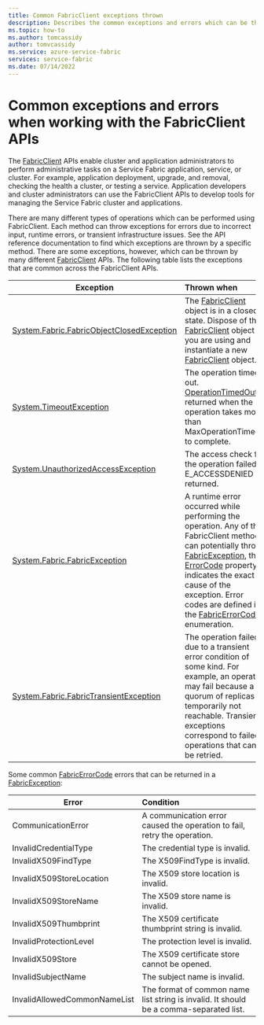 ```yaml
---
title: Common FabricClient exceptions thrown 
description: Describes the common exceptions and errors which can be thrown by the FabricClient APIs while performing application and cluster management operations.
ms.topic: how-to
ms.author: tomcassidy
author: tomvcassidy
ms.service: azure-service-fabric
services: service-fabric
ms.date: 07/14/2022
---
```


# Common exceptions and errors when working with the FabricClient APIs
The [FabricClient](/dotnet/api/system.fabric.fabricclient) APIs enable cluster and application administrators to perform administrative tasks on a Service Fabric application, service, or cluster. For example, application deployment, upgrade, and removal, checking the health a cluster, or testing a service. Application developers and cluster administrators can use the FabricClient APIs to develop tools for managing the Service Fabric cluster and applications.

There are many different types of operations which can be performed using FabricClient.  Each method can throw exceptions for errors due to incorrect input, runtime errors, or transient infrastructure issues.  See the API reference documentation to find which exceptions are thrown by a specific method. There are some exceptions, however, which can be thrown by many different [FabricClient](/dotnet/api/system.fabric.fabricclient) APIs. The following table lists the exceptions that are common across the FabricClient APIs.

| Exception | Thrown when |
| --- |:--- |
| [System.Fabric.FabricObjectClosedException](/dotnet/api/system.fabric.fabricobjectclosedexception) |The [FabricClient](/dotnet/api/system.fabric.fabricclient) object is in a closed state. Dispose of the [FabricClient](/dotnet/api/system.fabric.fabricclient) object you are using and instantiate a new [FabricClient](/dotnet/api/system.fabric.fabricclient) object. |
| [System.TimeoutException](/dotnet/core/api/system.timeoutexception) |The operation timed out. [OperationTimedOut](/dotnet/api/system.fabric.fabricerrorcode) is returned when the operation takes more than MaxOperationTimeout to complete. |
| [System.UnauthorizedAccessException](/dotnet/core/api/system.unauthorizedaccessexception) |The access check for the operation failed. E_ACCESSDENIED is returned. |
| [System.Fabric.FabricException](/dotnet/api/system.fabric.fabricexception) |A runtime error occurred while performing the operation. Any of the FabricClient methods can potentially throw [FabricException](/dotnet/api/system.fabric.fabricexception), the [ErrorCode](/dotnet/api/system.fabric.fabricexception.errorcode) property indicates the exact cause of the exception. Error codes are defined in the [FabricErrorCode](/dotnet/api/system.fabric.fabricerrorcode) enumeration. |
| [System.Fabric.FabricTransientException](/dotnet/api/system.fabric.fabrictransientexception) |The operation failed due to a transient error condition of some kind. For example, an operation may fail because a quorum of replicas is temporarily not reachable. Transient exceptions correspond to failed operations that can be retried. |

Some common [FabricErrorCode](/dotnet/api/system.fabric.fabricerrorcode) errors that can be returned in a [FabricException](/dotnet/api/system.fabric.fabricexception):

| Error | Condition |
| --- |:--- |
| CommunicationError |A communication error caused the operation to fail, retry the operation. |
| InvalidCredentialType |The credential type is invalid. |
| InvalidX509FindType |The X509FindType is invalid. |
| InvalidX509StoreLocation |The X509 store location is invalid. |
| InvalidX509StoreName |The X509 store name is invalid. |
| InvalidX509Thumbprint |The X509 certificate thumbprint string is invalid. |
| InvalidProtectionLevel |The protection level is invalid. |
| InvalidX509Store |The X509 certificate store cannot be opened. |
| InvalidSubjectName |The subject name is invalid. |
| InvalidAllowedCommonNameList |The format of common name list string is invalid. It should be a comma-separated list. |
